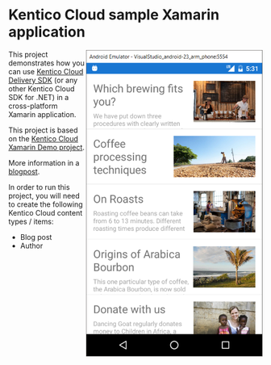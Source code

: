 # Kentico Cloud sample Xamarin application
[<img align="right" src="/img/android.png" alt="Android sample app" />](/img/android.png)

This project demonstrates how you can use [Kentico Cloud Delivery SDK](https://github.com/Kentico/delivery-sdk-net) (or any other Kentico Cloud SDK for .NET) in a cross-platform Xamarin application.

This project is based on the [Kentico Cloud Xamarin Demo project](https://github.com/Kentico/cloud-sample-app-xamarin).

More information in a [blogpost](https://forums.kenticocloud.com/discussion/64/using-net-delivery-sdk-in-xamarin).

In order to run this project, you will need to create the following Kentico Cloud content types / items:

- Blog post
- Author